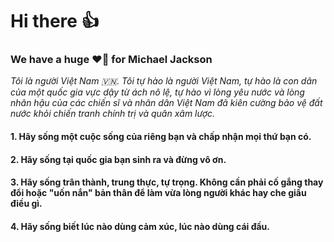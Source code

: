 # Hi there 👍
<h3>We have a huge ❤️‍🔥 for Michael Jackson</h3>

<i>Tôi là người Việt Nam 🇻🇳. Tôi tự hào là người Việt Nam, tự hào là con dân của một quốc gia vực dậy từ ách nô lệ, tự hào vì lòng yêu nước và lòng nhân hậu của các chiến sĩ và nhân dân Việt Nam đã kiên cường bảo vệ đất nước khỏi chiến tranh chính trị và quân xâm lược.</i>

#### 1. Hãy sống một cuộc sống của riêng bạn và chấp nhận mọi thứ bạn có.
#### 2. Hãy sống tại quốc gia bạn sinh ra và đừng vô ơn.
#### 3. Hãy sống trân thành, trung thực, tự trọng. Không cần phải cố gắng thay đổi hoặc "uốn nắn" bản thân để làm vừa lòng người khác hay che giấu điều gì.
#### 4. Hãy sống biết lúc nào dùng cảm xúc, lúc nào dùng cái đầu.
